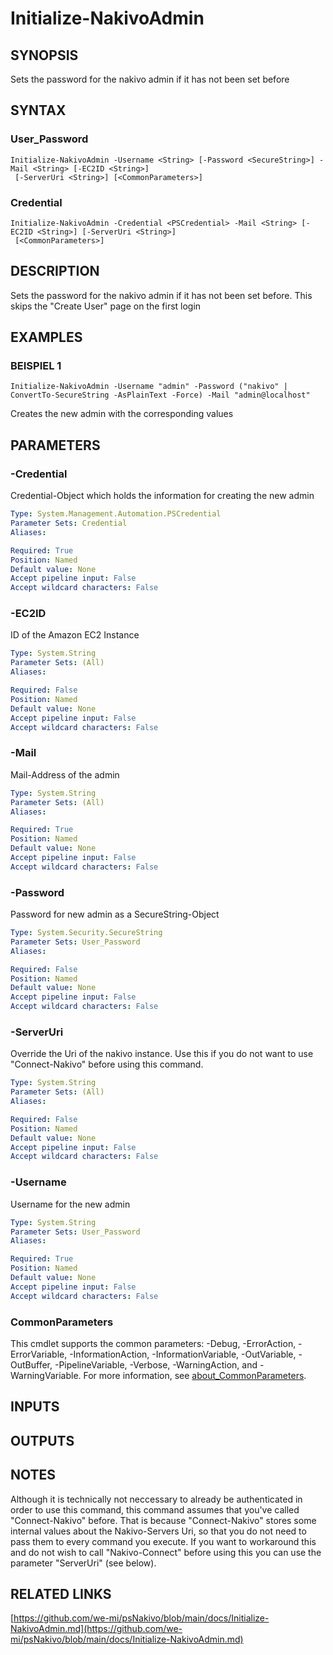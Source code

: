 ﻿---
external help file: psNakivo-help.xml  
Module Name: psNakivo  
online version: https://github.com/we-mi/psNakivo/blob/main/docs/Initialize-NakivoAdmin.md  
schema: 2.0.0  
---

# Initialize-NakivoAdmin

## SYNOPSIS
Sets the password for the nakivo admin if it has not been set before

## SYNTAX

### User_Password
```
Initialize-NakivoAdmin -Username <String> [-Password <SecureString>] -Mail <String> [-EC2ID <String>]
 [-ServerUri <String>] [<CommonParameters>]
```

### Credential
```
Initialize-NakivoAdmin -Credential <PSCredential> -Mail <String> [-EC2ID <String>] [-ServerUri <String>]
 [<CommonParameters>]
```

## DESCRIPTION
Sets the password for the nakivo admin if it has not been set before.
This skips the "Create User" page on the first login

## EXAMPLES

### BEISPIEL 1
```
Initialize-NakivoAdmin -Username "admin" -Password ("nakivo" | ConvertTo-SecureString -AsPlainText -Force) -Mail "admin@localhost"
```

Creates the new admin with the corresponding values

## PARAMETERS

### -Credential
Credential-Object which holds the information for creating the new admin

```yaml
Type: System.Management.Automation.PSCredential
Parameter Sets: Credential
Aliases:

Required: True
Position: Named
Default value: None
Accept pipeline input: False
Accept wildcard characters: False
```

### -EC2ID
ID of the Amazon EC2 Instance

```yaml
Type: System.String
Parameter Sets: (All)
Aliases:

Required: False
Position: Named
Default value: None
Accept pipeline input: False
Accept wildcard characters: False
```

### -Mail
Mail-Address of the admin

```yaml
Type: System.String
Parameter Sets: (All)
Aliases:

Required: True
Position: Named
Default value: None
Accept pipeline input: False
Accept wildcard characters: False
```

### -Password
Password for new admin as a SecureString-Object

```yaml
Type: System.Security.SecureString
Parameter Sets: User_Password
Aliases:

Required: False
Position: Named
Default value: None
Accept pipeline input: False
Accept wildcard characters: False
```

### -ServerUri
Override the Uri of the nakivo instance.
Use this if you do not want to use "Connect-Nakivo" before using this command.

```yaml
Type: System.String
Parameter Sets: (All)
Aliases:

Required: False
Position: Named
Default value: None
Accept pipeline input: False
Accept wildcard characters: False
```

### -Username
Username for the new admin

```yaml
Type: System.String
Parameter Sets: User_Password
Aliases:

Required: True
Position: Named
Default value: None
Accept pipeline input: False
Accept wildcard characters: False
```

### CommonParameters
This cmdlet supports the common parameters: -Debug, -ErrorAction, -ErrorVariable, -InformationAction, -InformationVariable, -OutVariable, -OutBuffer, -PipelineVariable, -Verbose, -WarningAction, and -WarningVariable. For more information, see [about_CommonParameters](http://go.microsoft.com/fwlink/?LinkID=113216).

## INPUTS

## OUTPUTS

## NOTES
Although it is technically not neccessary to already be authenticated in order to use this command, this command assumes that you've called "Connect-Nakivo" before.
That is because "Connect-Nakivo" stores some internal values about the Nakivo-Servers Uri, so that you do not need to pass them to every command you execute.
If you want to workaround this and do not wish to call "Nakivo-Connect" before using this you can use the parameter "ServerUri" (see below).

## RELATED LINKS

[https://github.com/we-mi/psNakivo/blob/main/docs/Initialize-NakivoAdmin.md](https://github.com/we-mi/psNakivo/blob/main/docs/Initialize-NakivoAdmin.md)

